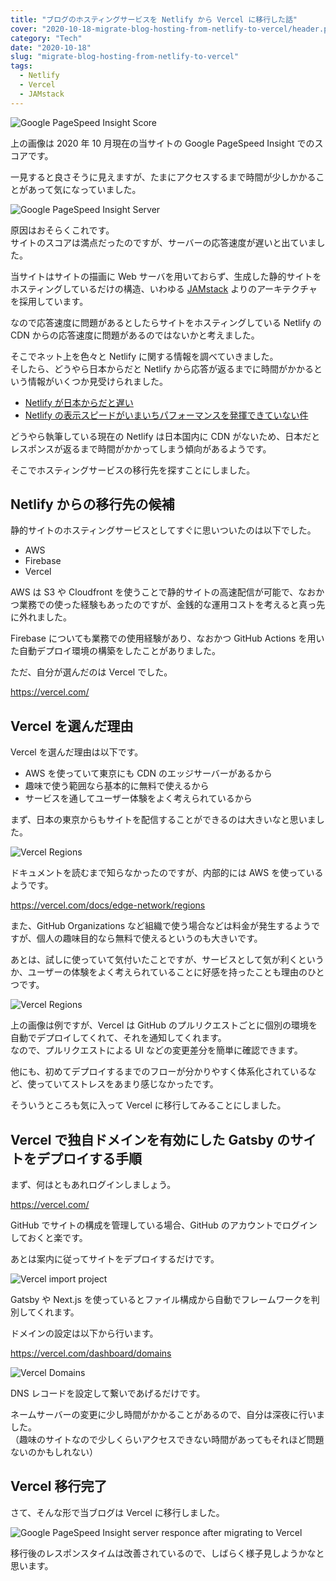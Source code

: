 ```yaml
---
title: "ブログのホスティングサービスを Netlify から Vercel に移行した話"
cover: "2020-10-18-migrate-blog-hosting-from-netlify-to-vercel/header.png"
category: "Tech"
date: "2020-10-18"
slug: "migrate-blog-hosting-from-netlify-to-vercel"
tags:
  - Netlify
  - Vercel
  - JAMstack
---
```


![Google PageSpeed Insight Score](./Google_PageSpeed_Insight_score_20201016.png)

上の画像は 2020 年 10 月現在の当サイトの Google PageSpeed Insight でのスコアです。

一見すると良さそうに見えますが、たまにアクセスするまで時間が少しかかることがあって気になっていました。

![Google PageSpeed Insight Server](./Google_PageSpeed_Insight_server_problem_20201016.png)

原因はおそらくこれです。  
サイトのスコアは満点だったのですが、サーバーの応答速度が遅いと出ていました。

当サイトはサイトの描画に Web サーバを用いておらず、生成した静的サイトをホスティングしているだけの構造、いわゆる [JAMstack](https://jamstack.org/) よりのアーキテクチャを採用しています。

なので応答速度に問題があるとしたらサイトをホスティングしている Netlify の CDN からの応答速度に問題があるのではないかと考えました。

そこでネット上を色々と Netlify に関する情報を調べていきました。  
そしたら、どうやら日本からだと Netlify から応答が返るまでに時間がかかるという情報がいくつか見受けられました。

- [Netlify が日本からだと遅い](https://blog.anatoo.jp/2020-08-03)
- [Netlify の表示スピードがいまいちパフォーマンスを発揮できていない件](https://scrapbox.io/meganii/Netlify%E3%81%AE%E8%A1%A8%E7%A4%BA%E3%82%B9%E3%83%94%E3%83%BC%E3%83%89%E3%81%8C%E3%81%84%E3%81%BE%E3%81%84%E3%81%A1%E3%83%91%E3%83%95%E3%82%A9%E3%83%BC%E3%83%9E%E3%83%B3%E3%82%B9%E3%82%92%E7%99%BA%E6%8F%AE%E3%81%A7%E3%81%8D%E3%81%A6%E3%81%84%E3%81%AA%E3%81%84%E4%BB%B6)

どうやら執筆している現在の Netlify は日本国内に CDN がないため、日本だとレスポンスが返るまで時間がかかってしまう傾向があるようです。

そこでホスティングサービスの移行先を探すことにしました。

## Netlify からの移行先の候補

静的サイトのホスティングサービスとしてすぐに思いついたのは以下でした。

- AWS
- Firebase
- Vercel

AWS は S3 や Cloudfront を使うことで静的サイトの高速配信が可能で、なおかつ業務での使った経験もあったのですが、金銭的な運用コストを考えると真っ先に外れました。

Firebase についても業務での使用経験があり、なおかつ GitHub Actions を用いた自動デプロイ環境の構築をしたことがありました。

ただ、自分が選んだのは Vercel でした。

https://vercel.com/

## Vercel を選んだ理由

Vercel を選んだ理由は以下です。

- AWS を使っていて東京にも CDN のエッジサーバーがあるから
- 趣味で使う範囲なら基本的に無料で使えるから
- サービスを通してユーザー体験をよく考えられているから

まず、日本の東京からもサイトを配信することができるのは大きいなと思いました。

![Vercel Regions](./Vercel_Regions.png)

ドキュメントを読むまで知らなかったのですが、内部的には AWS を使っているようです。

https://vercel.com/docs/edge-network/regions

また、GitHub Organizations など組織で使う場合などは料金が発生するようですが、個人の趣味目的なら無料で使えるというのも大きいです。

あとは、試しに使っていて気付いたことですが、サービスとして気が利くというか、ユーザーの体験をよく考えられていることに好感を持ったことも理由のひとつです。

![Vercel Regions](./Vercel_deploy_comment_on_GitHub.png)

上の画像は例ですが、Vercel は GitHub のプルリクエストごとに個別の環境を自動でデプロイしてくれて、それを通知してくれます。  
なので、プルリクエストによる UI などの変更差分を簡単に確認できます。

他にも、初めてデプロイするまでのフローが分かりやすく体系化されているなど、使っていてストレスをあまり感じなかったです。

そういうところも気に入って Vercel に移行してみることにしました。

## Vercel で独自ドメインを有効にした Gatsby のサイトをデプロイする手順

まず、何はともあれログインしましょう。

https://vercel.com/

GitHub でサイトの構成を管理している場合、GitHub のアカウントでログインしておくと楽です。

あとは案内に従ってサイトをデプロイするだけです。

![Vercel import project](./Vercel_import_project.png)

Gatsby や Next.js を使っているとファイル構成から自動でフレームワークを判別してくれます。

ドメインの設定は以下から行います。

https://vercel.com/dashboard/domains

![Vercel Domains](./Vercel_Domains.png)

DNS レコードを設定して繋いであげるだけです。

ネームサーバーの変更に少し時間がかかることがあるので、自分は深夜に行いました。  
（趣味のサイトなので少しくらいアクセスできない時間があってもそれほど問題ないのかもしれない）

## Vercel 移行完了

さて、そんな形で当ブログは Vercel に移行しました。

![Google PageSpeed Insight server responce after migrating to Vercel](./Google_PageSpeed_Insight_server_responce_after_migrating_to_Vercel_20201020.png)

移行後のレスポンスタイムは改善されているので、しばらく様子見しようかなと思います。
